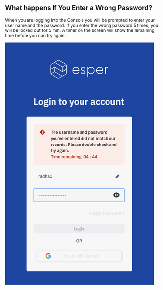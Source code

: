 ## What happens If You Enter a Wrong Password?

When you are logging into the Console you will be prompted to enter your user name and the password. If you enter the wrong password 5 times, you will be locked out for 5 min. A timer on the screen will show the remaining time before you can try again.

  

![](./images/wrongpwsd.png)